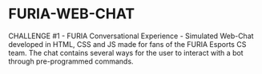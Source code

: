 # FURIA-WEB-CHAT
CHALLENGE #1 - FURIA Conversational Experience - Simulated Web-Chat developed in HTML, CSS and JS made for fans of the FURIA Esports CS team. The chat contains several ways for the user to interact with a bot through pre-programmed commands.
